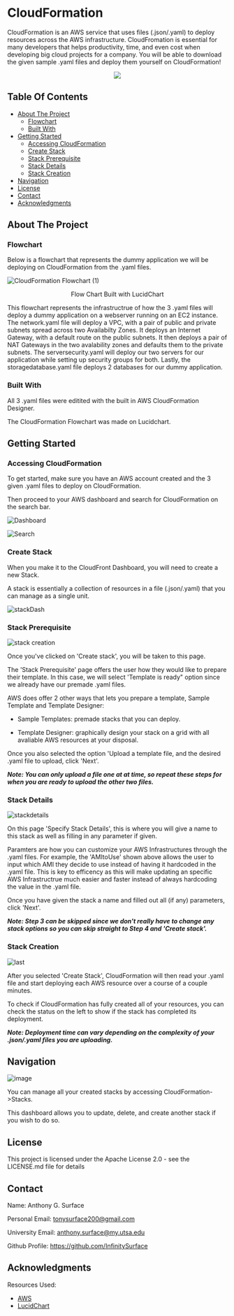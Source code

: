 # CloudFormation

CloudFormation is an AWS service that uses files (.json/.yaml) to deploy resources across the AWS infrastructure. CloudFromation is essential for many developers that helps productivity, time, and even cost when developing big cloud projects for a company. You will be able to download the given sample .yaml files and deploy them yourself on CloudFormation!

<p align="center">
  <img src="https://user-images.githubusercontent.com/98137377/159177689-c6e65174-002c-4646-83bf-c4b27d7f9b64.png">
</p>

## Table Of Contents

- [About The Project](#about-the-project)
    - [Flowchart](#flowchart)
    - [Built With](#built-with)
- [Getting Started](#getting-started)
    - [Accessing CloudFormation](#accessing-cloudformation)
    - [Create Stack](#create-stack)
    - [Stack Prerequisite](#stack-prerequisite)
    - [Stack Details](#stack-details)
    - [Stack Creation](#stack-creation)
- [Navigation](#navigation)
- [License](#license)
- [Contact](#contact)
- [Acknowledgments](#acknowledgments)

## About The Project

### Flowchart

Below is a flowchart that represents the dummy application we will be deploying on CloudFormation from the .yaml files.

![CloudFormation Flowchart (1)](https://user-images.githubusercontent.com/98137377/159145487-fe0ee9cf-fa55-4620-97ca-3aab776be2ac.png)

</p>
<p align = "center">
Flow Chart Built with LucidChart
</p>

This flowchart represents the infrastructrue of how the 3 .yaml files will deploy a dummy application on a webserver running on an EC2 instance. The network.yaml file will deploy a VPC, with a pair of public and private subnets spread across two Availabilty Zones. It deploys an Internet Gateway, with a default route on the public subnets. It then deploys a pair of NAT Gateways in the two avalability zones and defaults them to the private subnets. The serversecurity.yaml will deploy our two servers for our application while setting up security groups for both. Lastly, the storagedatabase.yaml file deploys 2 databases for our dummy application.

### Built With

All 3 .yaml files were editited with the built in AWS CloudFormation Designer.

The CloudFormation Flowchart was made on Lucidchart.

## Getting Started

### Accessing CloudFormation

To get started, make sure you have an AWS account created and the 3 given .yaml files to deploy on CloudFormation.

Then proceed to your AWS dashboard and search for CloudFormation on the search bar.

![Dashboard](https://user-images.githubusercontent.com/98137377/159184215-8ab5970d-f348-458d-8aaf-03dce22e4842.jpg)

![Search](https://user-images.githubusercontent.com/98137377/159184216-30d725f3-390c-4d2f-a6d2-3a8230a12b42.jpg)

### Create Stack

When you make it to the CloudFront Dashboard, you will need to create a new Stack.

A stack is essentially a collection of resources in a file (.json/.yaml) that you can manage as a single unit.

![stackDash](https://user-images.githubusercontent.com/98137377/159184542-d4124cc3-769c-47ae-8ac3-bfbecf780fae.jpg)

### Stack Prerequisite

![stack creation](https://user-images.githubusercontent.com/98137377/159184814-4fac884b-1a61-46da-889d-3e8e5b7757d1.jpg)

Once you've clicked on 'Create stack', you will be taken to this page.

The 'Stack Prerequisite' page offers the user how they would like to prepare their template. In this case, we will select 'Template is ready" option since we already have our premade .yaml files.

AWS does offer 2 other ways that lets you prepare a template, Sample Template and Template Designer:

* Sample Templates:  premade stacks that you can deploy.

* Template Designer: graphically design your stack on a grid with all avaliable AWS resources at your disposal. 

Once you also selected the option 'Upload a template file, and the desired .yaml file to upload, click 'Next'.

***Note: You can only upload a file one at at time, so repeat these steps for when you are ready to upload the other two files.***

### Stack Details

![stackdetails](https://user-images.githubusercontent.com/98137377/159185136-187e9deb-e3e2-455e-ae8d-4229e861be9e.jpg)

On this page 'Specify Stack Details', this is where you will give a name to this stack as well as filling in any parameter if given.

Paramters are how you can customize your AWS Infrastructures through the .yaml files. For example, the 'AMItoUse' shown above allows the user to input which AMI they decide to use instead of having it hardcoded in the .yaml file. This is key to efficency as this will make updating an specific AWS Infrastructrue much easier and faster instead of always hardcoding the value in the .yaml file.

Once you have given the stack a name and filled out all (if any) parameters, click 'Next'.

***Note: Step 3 can be skipped since we don't really have to change any stack options so you can skip straight to Step 4 and 'Create stack'.*** 

### Stack Creation

![last](https://user-images.githubusercontent.com/98137377/159185296-21d06d18-dfca-4ecb-a744-881c65e68292.jpg)

After you selected 'Create Stack', CloudFormation will then read your .yaml file and start deploying each AWS resource over a course of a couple minutes.

To check if CloudFormation has fully created all of your resources, you can check the status on the left to show if the stack has completed its deployment.

***Note: Deployment time can vary depending on the complexity of your .json/.yaml files you are uploading.***

## Navigation

![image](https://user-images.githubusercontent.com/98137377/159185376-dd4a2cfc-c185-4bf9-a323-dbf0d54f8113.png)

You can manage all your created stacks by accessing CloudFormation->Stacks.

This dashboard allows you to update, delete, and create another stack if you wish to do so.

## License

This project is licensed under the Apache License 2.0 - see the LICENSE.md file for details

## Contact

Name: Anthony G. Surface

Personal Email: tonysurface200@gmail.com

University Email: anthony.surface@my.utsa.edu

Github Profile: https://github.com/InfinitySurface

## Acknowledgments

Resources Used:

* [AWS](https://aws.amazon.com/?nc2=h_lg)
* [LucidChart](https://www.lucidchart.com/pages/)
